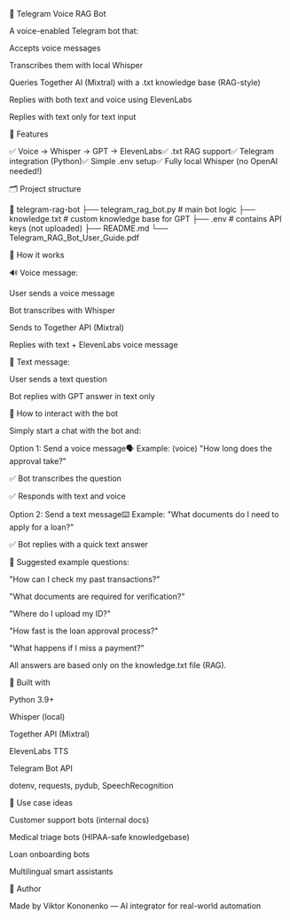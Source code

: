🤖 Telegram Voice RAG Bot

A voice-enabled Telegram bot that:

Accepts voice messages

Transcribes them with local Whisper

Queries Together AI (Mixtral) with a .txt knowledge base (RAG-style)

Replies with both text and voice using ElevenLabs

Replies with text only for text input

🧠 Features

✅ Voice → Whisper → GPT → ElevenLabs✅ .txt RAG support✅ Telegram integration (Python)✅ Simple .env setup✅ Fully local Whisper (no OpenAI needed!)

🗂 Project structure

📁 telegram-rag-bot
├── telegram_rag_bot.py          # main bot logic
├── knowledge.txt                # custom knowledge base for GPT
├── .env                         # contains API keys (not uploaded)
├── README.md
└── Telegram_RAG_Bot_User_Guide.pdf

💬 How it works

🔊 Voice message:

User sends a voice message

Bot transcribes with Whisper

Sends to Together API (Mixtral)

Replies with text + ElevenLabs voice message

💬 Text message:

User sends a text question

Bot replies with GPT answer in text only

📌 How to interact with the bot

Simply start a chat with the bot and:

Option 1: Send a voice message🗣️ Example: (voice) "How long does the approval take?"

✅ Bot transcribes the question

✅ Responds with text and voice

Option 2: Send a text message⌨️ Example: "What documents do I need to apply for a loan?"

✅ Bot replies with a quick text answer

🧪 Suggested example questions:

"How can I check my past transactions?"

"What documents are required for verification?"

"Where do I upload my ID?"

"How fast is the loan approval process?"

"What happens if I miss a payment?"

All answers are based only on the knowledge.txt file (RAG).

🧩 Built with

Python 3.9+

Whisper (local)

Together API (Mixtral)

ElevenLabs TTS

Telegram Bot API

dotenv, requests, pydub, SpeechRecognition

🧠 Use case ideas

Customer support bots (internal docs)

Medical triage bots (HIPAA-safe knowledgebase)

Loan onboarding bots

Multilingual smart assistants

🙌 Author

Made by Viktor Kononenko — AI integrator for real-world automation


